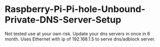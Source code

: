 # Raspberry-Pi-Pi-hole-Unbound-Private-DNS-Server-Setup
Not tested use at your own risk. Update your dns servers in once in 6 month.
Uses Ethernet with ip of 192.168.1.5 to serve dns/adblock server.
